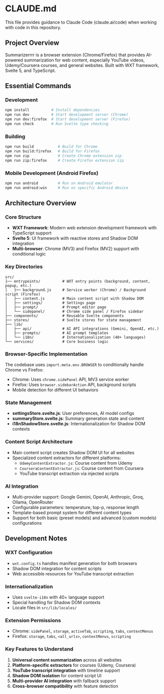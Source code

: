 # CLAUDE.md

This file provides guidance to Claude Code (claude.ai/code) when working with code in this repository.

## Project Overview

Summarizerrrr is a browser extension (Chrome/Firefox) that provides AI-powered summarization for web content, especially YouTube videos, Udemy/Coursera courses, and general websites. Built with WXT framework, Svelte 5, and TypeScript.

## Essential Commands

### Development
```bash
npm install          # Install dependencies
npm run dev          # Start development server (Chrome)
npm run dev:firefox  # Start development server (Firefox)
npm run check        # Run Svelte type checking
```

### Building
```bash
npm run build           # Build for Chrome
npm run build:firefox   # Build for Firefox
npm run zip             # Create Chrome extension zip
npm run zip:firefox     # Create Firefox extension zip
```

### Mobile Development (Android Firefox)
```bash
npm run android         # Run on Android emulator
npm run android:win     # Run on specific Android device
```

## Architecture Overview

### Core Structure
- **WXT Framework**: Modern web extension development framework with TypeScript support
- **Svelte 5**: UI framework with reactive stores and Shadow DOM integration
- **Multi-browser**: Chrome (MV3) and Firefox (MV2) support with conditional logic

### Key Directories
```
src/
├── entrypoints/          # WXT entry points (background, content, popup, etc.)
│   ├── background.js     # Service worker (Chrome) / Background script (Firefox)
│   ├── content.js        # Main content script with Shadow DOM
│   ├── settings/         # Settings page
│   ├── prompt/           # Prompt editor page
│   └── sidepanel/        # Chrome side panel / Firefox sidebar
├── components/           # Reusable Svelte components
├── stores/               # Svelte stores for state management
├── lib/
│   ├── api/              # AI API integrations (Gemini, OpenAI, etc.)
│   ├── prompts/          # AI prompt templates
│   └── i18n/             # Internationalization (40+ languages)
└── services/             # Core business logic
```

### Browser-Specific Implementation
The codebase uses `import.meta.env.BROWSER` to conditionally handle Chrome vs Firefox:
- Chrome: Uses `chrome.sidePanel` API, MV3 service worker
- Firefox: Uses `browser.sidebarAction` API, background scripts
- Mobile detection for different UI behaviors

### State Management
- **settingsStore.svelte.js**: User preferences, AI model configs
- **summaryStore.svelte.js**: Summary generation state and content
- **i18nShadowStore.svelte.js**: Internationalization for Shadow DOM contexts

### Content Script Architecture
- Main content script creates Shadow DOM UI for all websites
- Specialized content extractors for different platforms:
  - `UdemyContentExtractor.js`: Course content from Udemy
  - `CourseraContentExtractor.js`: Course content from Coursera
  - YouTube transcript extraction via injected scripts

### AI Integration
- Multi-provider support: Google Gemini, OpenAI, Anthropic, Groq, Ollama, OpenRouter
- Configurable parameters: temperature, top-p, response length
- Template-based prompt system for different content types
- Support for both basic (preset models) and advanced (custom models) configurations

## Development Notes

### WXT Configuration
- `wxt.config.ts` handles manifest generation for both browsers
- Shadow DOM integration for content scripts
- Web accessible resources for YouTube transcript extraction

### Internationalization
- Uses `svelte-i18n` with 40+ language support
- Special handling for Shadow DOM contexts
- Locale files in `src/lib/locales/`

### Extension Permissions
- Chrome: `sidePanel`, `storage`, `activeTab`, `scripting`, `tabs`, `contextMenus`
- Firefox: `storage`, `tabs`, `<all_urls>`, `contextMenus`, `scripting`

### Key Features to Understand
1. **Universal content summarization** across all websites
2. **Platform-specific extractors** for courses (Udemy, Coursera)
3. **YouTube transcript integration** with timeline support
4. **Shadow DOM isolation** for content script UI
5. **Multi-provider AI integration** with fallback support
6. **Cross-browser compatibility** with feature detection